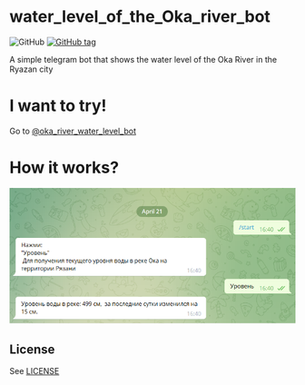 # water_level_of_the_Oka_river_bot
![GitHub](https://img.shields.io/github/license/v-kamerdinerov/water_level_of_the_Oka_river_bot)
[![GitHub tag](https://img.shields.io/github/tag/v-kamerdinerov/water_level_of_the_Oka_river_bot.svg)](https://github.com/v-kamerdinerov/water_level_of_the_Oka_river_bot/tags)

A simple telegram bot that shows the water level of the Oka River in the Ryazan city


# I want to try!
Go to [@oka_river_water_level_bot](https://t.me/oka_river_water_level_bot)


# How it works?

![Example](img/example.png)

## License

See [LICENSE](LICENSE.md)